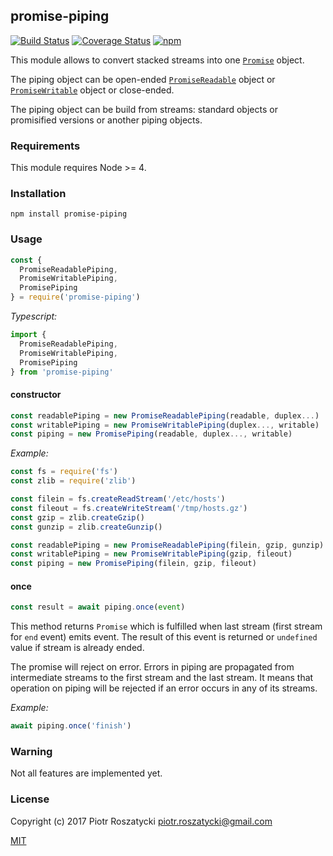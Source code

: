 ## promise-piping

[![Build Status](https://secure.travis-ci.org/dex4er/js-promise-piping.svg)](http://travis-ci.org/dex4er/js-promise-piping) [![Coverage Status](https://coveralls.io/repos/github/dex4er/js-promise-piping/badge.svg)](https://coveralls.io/github/dex4er/js-promise-piping) [![npm](https://img.shields.io/npm/v/promise-piping.svg)](https://www.npmjs.com/package/promise-piping)

This module allows to convert stacked streams into one
[`Promise`](https://developer.mozilla.org/en-US/docs/Web/JavaScript/Reference/Global_Objects/Promise)
object.

The piping object can be open-ended
[`PromiseReadable`](https://www.npmjs.com/package/promise-readable) object or
[`PromiseWritable`](https://www.npmjs.com/package/promise-writable) object or
close-ended.

The piping object can be build from streams: standard objects or promisified versions or another piping objects.

### Requirements

This module requires Node >= 4.

### Installation

```shell
npm install promise-piping
```

### Usage

```js
const {
  PromiseReadablePiping,
  PromiseWritablePiping,
  PromisePiping
} = require('promise-piping')
```

_Typescript:_

```js
import {
  PromiseReadablePiping,
  PromiseWritablePiping,
  PromisePiping
} from 'promise-piping'
```

#### constructor

```js
const readablePiping = new PromiseReadablePiping(readable, duplex...)
const writablePiping = new PromiseWritablePiping(duplex..., writable)
const piping = new PromisePiping(readable, duplex..., writable)
```

_Example:_

```js
const fs = require('fs')
const zlib = require('zlib')

const filein = fs.createReadStream('/etc/hosts')
const fileout = fs.createWriteStream('/tmp/hosts.gz')
const gzip = zlib.createGzip()
const gunzip = zlib.createGunzip()

const readablePiping = new PromiseReadablePiping(filein, gzip, gunzip)
const writablePiping = new PromiseWritablePiping(gzip, fileout)
const piping = new PromisePiping(filein, gzip, fileout)
```

#### once

```js
const result = await piping.once(event)
```

This method returns `Promise` which is fulfilled when last stream (first
stream for `end` event) emits event. The result of this event is returned
or `undefined` value if stream is already ended.

The promise will reject on error. Errors in piping are propagated from
intermediate streams to the first stream and the last stream. It means that
operation on piping will be rejected if an error occurs in any of its streams.

_Example:_

```js
await piping.once('finish')
```

### Warning

Not all features are implemented yet.

### License

Copyright (c) 2017 Piotr Roszatycki <piotr.roszatycki@gmail.com>

[MIT](https://opensource.org/licenses/MIT)

